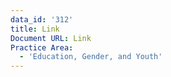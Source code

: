 ```yaml
---
data_id: '312'
title: Link
Document URL: Link
Practice Area:
  - 'Education, Gender, and Youth'
---
```

